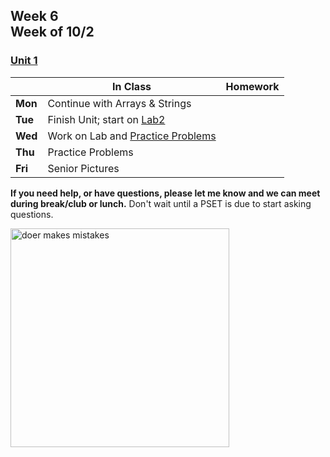 ## Week 6 <br>Week of 10/2

### [Unit 1](/apcsp/curriculum/1)  

  |       |In Class               |Homework   |
  |-------|---------              |---------  |
  |**Mon**|Continue with Arrays & Strings | |
  |**Tue**|Finish Unit; start on [Lab2](https://cs50.harvard.edu/ap/2024/curriculum/x/labs/2/) | |
  |**Wed**|Work on Lab and [Practice Problems](https://cs50.harvard.edu/ap/2024/problems/2/) | |
  |**Thu**|Practice Problems | |
  |**Fri**|Senior Pictures | |

  **If you need help, or have questions, please let me know and we can meet during break/club or lunch.** Don't wait until a PSET is due to start asking questions.

<img src="https://pbs.twimg.com/media/DpkBAHyXUAAZgbi.jpg" alt="doer makes mistakes" height="350">

<meta http-equiv="refresh" content="300"/>